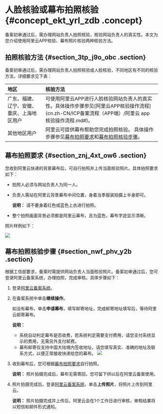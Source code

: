 # 人脸核验或幕布拍照核验 {#concept_ekt_yrl_zdb .concept}

备案初审通过后，需办理网站负责人拍照核验，核验网站负责人的真实性。本文为您介绍使用阿里云APP核验、幕布照片核验两种核验方法。

## 拍照核验方法 {#section_3tp_j9o_obc .section}

备案初审通过后，需办理网站负责人拍照核验或人脸核验，不同地区有不同的核验方法，详细要求见下表：

|地区|核验方法|
|:-|:---|
|广东、福建、辽宁、安徽、重庆、上海地区用户|可使用阿里云APP进行人脸核验网站负责人的真实性。具体操作步骤参见[阿里云APP核验操作流程](cn.zh-CN/ICP备案流程（APP端）/阿里云 app 核验操作流程.md#)。|
|其他地区用户|阿里云可提供幕布帮助您完成拍照核验。 具体操作步骤参见[幕布拍照要求](#section_znj_4xt_ow6)和[幕布拍照核验步骤](#section_nwf_phv_y2b)。|

## 幕布拍照要求 {#section_znj_4xt_ow6 .section}

您收到阿里云快递的背景幕布后，可自行拍照并上传当面核验照片。具体拍照要求如下：

-   拍照人必须与网站负责人为同一人。
-   负责人需站在阿里云背景幕布中间位置，身着当季服装拍摄上半身即可。

    **说明：** 请不要身着红色或蓝色上衣进行拍照。

-   整个拍照画面背景必须都是阿里云幕布，且为蓝色，幕布字迹显示清晰。

照片样例如下：

![](http://static-aliyun-doc.oss-cn-hangzhou.aliyuncs.com/assets/img/14219/15559990265500_zh-CN.png)

## 幕布拍照核验步骤 {#section_nwf_phv_y2b .section}

根据工信部要求，备案时需提供网站负责人当面核验照片。备案初审通过后，您可登录阿里云备案系统，办理拍照，完成审核。具体步骤如下：

1.  登录[阿里云备案系统](https://beian.aliyun.com/order/selfBaIndex.htm)。
2.  在备案系统中单击**继续操作**。

    如没有幕布，单击**申请幕布**，填写邮寄地址，完成邮寄地址填写后，等待阿里云邮寄幕布。

    **说明：** 

    -   系统自动判定幕布是否收费，若系统判定需要支付费用，请您支付系统显示的费用，无需另外支付邮费。
    -   幕布邮寄仅支持中国大陆境内签收地址，请您填写真实、准确的地址及联系方式，以便正常接收快递给您的幕布。
    ![](http://static-aliyun-doc.oss-cn-hangzhou.aliyuncs.com/assets/img/14219/15559990269331_zh-CN.png)

3.  收到幕布后，您可根据[幕布拍照要求](#section_znj_4xt_ow6)自行拍照。

    **说明：** 照片拍摄完成后，幕布无需寄回，您可留下供以后在阿里云备案使用。

4.  照片拍摄完成后，登录[阿里云备案系统](https://beian.aliyun.com/order/selfBaIndex.htm)，单击**上传照片**，将照片上传到阿里云。

    **说明：** 照片拍摄完成并上传后，阿里云会在1个工作日进行审核，审核结果将以短信和邮件形式通知。


